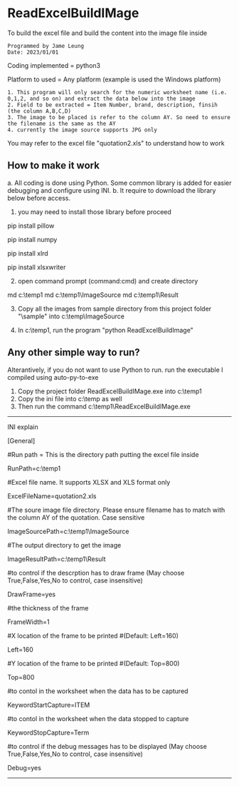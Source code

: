 # ReadExcelBuildIMage
To build the excel file and build the content into the image file inside

	Programmed by Jame Leung
	Date: 2023/01/01

	

Coding implemented = python3

Platform to used = Any platform (example is used the Windows platform)

	1. This program will only search for the numeric worksheet name (i.e. 0,1,2, and so on) and extract the data below into the image
	2. Field to be extracted = Item Number, brand, description, finsih (the column A,B,C,D)
	3. The image to be placed is refer to the column AY. So need to ensure the filename is the same as the AY
	4. currently the image source supports JPG only

You may refer to the excel file "quotation2.xls" to understand how to work

How to make it work
----------------------------------------------------------

a. All coding is done using Python. Some common library is added for easier debugging and configure using INI.
b. It require to download the library below before access.

1. you may need to install those library before proceed

pip install pillow

pip install numpy

pip install xlrd

pip install xlsxwriter

2. open command prompt (command:cmd) and create directory 

md c:\temp1
md c:\temp1\ImageSource
md c:\temp1\Result

3. Copy all the images from sample directory from this project folder "\sample"
into c:\temp\ImageSource


4. In c:\temp1, run the program "python ReadExcelBuildImage"

Any other simple way to run?
----------------------------------------------------------

Alterantively, if you do not want to use Python to run. run the executable I compiled using auto-py-to-exe

1. Copy the project folder ReadExcelBuildIMage.exe into c:\temp1
2. Copy the ini file into c:\temp as well
3. Then run the command c:\temp1\ReadExcelBuildIMage.exe

----------------------------------------------------------

INI explain 

[General]

#Run path = This is the directory path putting the excel file inside

RunPath=c:\temp1

#Excel file name. It supports XLSX and XLS format only

ExcelFileName=quotation2.xls

#The soure image file directory. Please ensure filename has to match with the column AY of the quotation. Case sensitive

ImageSourcePath=c:\temp1\ImageSource

#The output directory to get the image

ImageResultPath=c:\temp1\Result

#to control if the descrption has to draw frame (May choose True,False,Yes,No to control, case insensitive)

DrawFrame=yes

#the thickness of the frame

FrameWidth=1

#X location of the frame to be printed
#(Default: Left=160)

Left=160

#Y location of the frame to be printed
#(Default: Top=800)

Top=800

#to contol in the worksheet when the data has to be captured

KeywordStartCapture=ITEM

#to contol in the worksheet when the data stopped to capture 

KeywordStopCapture=Term

#to control if the debug messages has to be displayed (May choose True,False,Yes,No to control, case insensitive)

Debug=yes

----------------------------------------------------------
